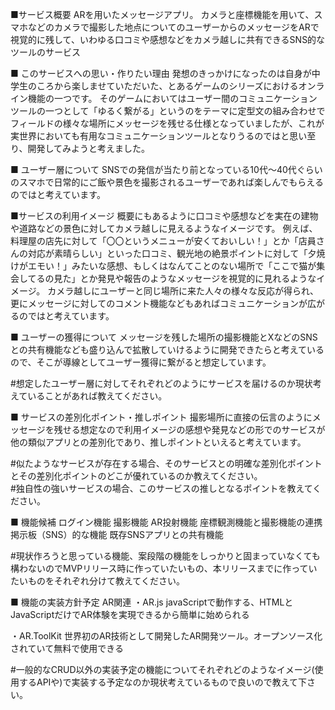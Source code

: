 ■サービス概要
ARを用いたメッセージアプリ。
カメラと座標機能を用いて、スマホなどのカメラで撮影した地点についてのユーザーからのメッセージをARで視覚的に残して、いわゆる口コミや感想などをカメラ越しに共有できるSNS的なツールのサービス

■ このサービスへの思い・作りたい理由
発想のきっかけになったのは自身が中学生のころから楽しませていただいた、とあるゲームのシリーズにおけるオンライン機能の一つです。
そのゲームにおいてはユーザー間のコミュニケーションツールの一つとして「ゆるく繋がる」というのをテーマに定型文の組み合わせでフィールドの様々な場所にメッセージを残せる仕様となっていましたが、これが実世界においても有用なコミュニケーションツールとなりうるのではと思い至り、開発してみようと考えました。

■ ユーザー層について
SNSでの発信が当たり前となっている10代～40代ぐらいのスマホで日常的にご飯や景色を撮影されるユーザーであれば楽しんでもらえるのではと考えています。

■サービスの利用イメージ
概要にもあるように口コミや感想などを実在の建物や道路などの景色に対してカメラ越しに見えるようなイメージです。
例えば、料理屋の店先に対して「〇〇というメニューが安くておいしい！」とか「店員さんの対応が素晴らしい」といった口コミ、観光地の絶景ポイントに対して「夕焼けがエモい！」みたいな感想、もしくはなんてことのない場所で「ここで猫が集会してるの見た」とか発見や報告のようなメッセージを視覚的に見れるようなイメージ。
カメラ越しにユーザーと同じ場所に来た人々の様々な反応が得られ、更にメッセージに対してのコメント機能などもあればコミュニケーションが広がるのではと考えています。

■ ユーザーの獲得について
メッセージを残した場所の撮影機能とXなどのSNSとの共有機能なども盛り込んで拡散していけるように開発できたらと考えているので、そこが導線としてユーザー獲得に繋がると想定しています。

  #想定したユーザー層に対してそれぞれどのようにサービスを届けるのか現状考えていることがあれば教えてください。

■ サービスの差別化ポイント・推しポイント
撮影場所に直接の伝言のようにメッセージを残せる想定なので利用イメージの感想や発見などの形でのサービスが他の類似アプリとの差別化であり、推しポイントといえると考えています。

  #似たようなサービスが存在する場合、そのサービスとの明確な差別化ポイントとその差別化ポイントのどこが優れているのか教えてください。  
  #独自性の強いサービスの場合、このサービスの推しとなるポイントを教えてください。

■ 機能候補
ログイン機能
撮影機能
AR投射機能
座標観測機能と撮影機能の連携
掲示板（SNS）的な機能
既存SNSアプリとの共有機能

  #現状作ろうと思っている機能、案段階の機能をしっかりと固まっていなくても構わないのでMVPリリース時に作っていたいもの、本リリースまでに作っていたいものをそれぞれ分けて教えてください。

■ 機能の実装方針予定
AR関連
・AR.js
javaScriptで動作する、HTMLとJavaScriptだけでAR体験を実現できるから簡単に始められる

・AR.ToolKit
世界初のAR技術として開発したAR開発ツール。オープンソース化されていて無料で使用できる

  #一般的なCRUD以外の実装予定の機能についてそれぞれどのようなイメージ(使用するAPIや)で実装する予定なのか現状考えているもので良いので教えて下さい。
